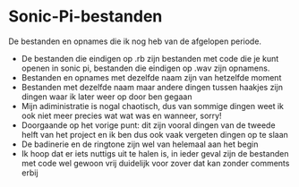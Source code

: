 # Sonic-Pi-bestanden
De bestanden en opnames die ik nog heb van de afgelopen periode.

* De bestanden die eindigen op .rb zijn bestanden met code die je kunt openen in sonic pi, bestanden die eindigen op .wav zijn opnamens.
* Bestanden en opnames met dezelfde naam zijn van hetzelfde moment
* Bestanden met dezelfde naam maar andere dingen tussen haakjes zijn dingen waar ik later weer op door ben gegaan
* Mijn adiministratie is nogal chaotisch, dus van sommige dingen weet ik ook niet meer precies wat wat was en wanneer, sorry!
* Doorgaande op het vorige punt: dit zijn vooral dingen van de tweede helft van het project en ik ben dus ook vaak vergeten dingen op te slaan
* De badinerie en de ringtone zijn wel van helemaal aan het begin
* Ik hoop dat er iets nuttigs uit te halen is, in ieder geval zijn de bestanden met code wel gewoon vrij duidelijk voor zover dat kan zonder comments erbij
